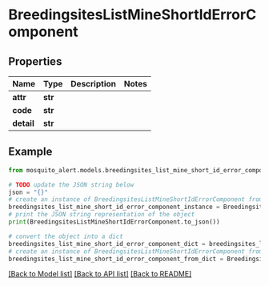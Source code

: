 # BreedingsitesListMineShortIdErrorComponent


## Properties

Name | Type | Description | Notes
------------ | ------------- | ------------- | -------------
**attr** | **str** |  | 
**code** | **str** |  | 
**detail** | **str** |  | 

## Example

```python
from mosquito_alert.models.breedingsites_list_mine_short_id_error_component import BreedingsitesListMineShortIdErrorComponent

# TODO update the JSON string below
json = "{}"
# create an instance of BreedingsitesListMineShortIdErrorComponent from a JSON string
breedingsites_list_mine_short_id_error_component_instance = BreedingsitesListMineShortIdErrorComponent.from_json(json)
# print the JSON string representation of the object
print(BreedingsitesListMineShortIdErrorComponent.to_json())

# convert the object into a dict
breedingsites_list_mine_short_id_error_component_dict = breedingsites_list_mine_short_id_error_component_instance.to_dict()
# create an instance of BreedingsitesListMineShortIdErrorComponent from a dict
breedingsites_list_mine_short_id_error_component_from_dict = BreedingsitesListMineShortIdErrorComponent.from_dict(breedingsites_list_mine_short_id_error_component_dict)
```
[[Back to Model list]](../README.md#documentation-for-models) [[Back to API list]](../README.md#documentation-for-api-endpoints) [[Back to README]](../README.md)



